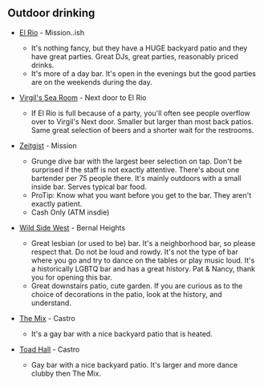 ## Outdoor drinking

* [El Rio](http://www.elriosf.com/) - Mission..ish
	* It's nothing fancy, but they have a HUGE backyard patio and they have great parties. Great DJs, great parties, reasonably priced drinks.
	* It's more of a day bar. It's open in the evenings but the good parties are on the weekends during the day.

* [Virgil's Sea Room](http://virgilssf.com/) - Next door to El Rio
	* If El Rio is full because of a party, you'll often see people overflow over to Virgil's Next door. Smaller but larger than most back patios. Same great selection of beers and a shorter wait for the restrooms.

* [Zeitgist](http://www.zeitgeistsf.com/) - Mission 
	* Grunge dive bar with the largest beer selection on tap. Don't be surprised if the staff is not exactly attentive. There's about one bartender per 75 people there. It's mainly outdoors with a small inside bar. Serves typical bar food.
	* ProTip: Know what you want before you get to the bar. They aren't exactly patient. 
	* Cash Only (ATM insdie)		

* [Wild Side West](http://www.wildsidewest.com/) - Bernal Heights
	* Great lesbian (or used to be) bar. It's a neighborhood bar, so please respect that. Do not be loud and rowdy. It's not the type of bar where you go and try to dance on the tables or play music loud. It's a historically LGBTQ bar and has a great history. Pat & Nancy, thank you for opening this bar.
	* Great downstairs patio, cute garden. If you are curious as to the choice of decorations in the patio, look at the history, and understand. 

* [The Mix](http://www.sfmixbar.com/) - Castro
	* It's a gay bar with a nice backyard patio that is heated.

* [Toad Hall](http://www.toadhallbar.com/) - Castro 
	* Gay bar with a nice backyard patio. It's larger and more dance clubby then The Mix. 